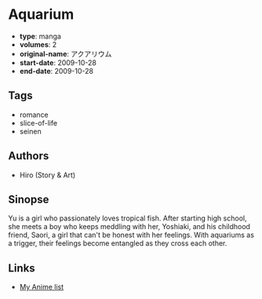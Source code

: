 # Aquarium

-   **type**: manga
-   **volumes**: 2
-   **original-name**: アクアリウム
-   **start-date**: 2009-10-28
-   **end-date**: 2009-10-28

## Tags

-   romance
-   slice-of-life
-   seinen

## Authors

-   Hiro (Story & Art)

## Sinopse

Yu is a girl who passionately loves tropical fish. After starting high school, she meets a boy who keeps meddling with her, Yoshiaki, and his childhood friend, Saori, a girl that can't be honest with her feelings. With aquariums as a trigger, their feelings become entangled as they cross each other.

## Links

-   [My Anime list](https://myanimelist.net/manga/32071/Aquarium)
